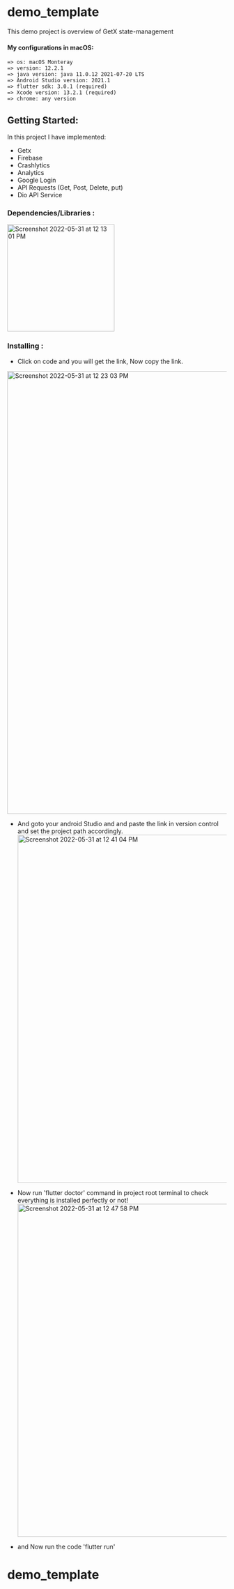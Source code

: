 # demo_template

This demo project is overview of GetX state-management

   #### My configurations in macOS:
    => os: macOS Monteray
    => version: 12.2.1
    => java version: java 11.0.12 2021-07-20 LTS
    => Android Studio version: 2021.1
    => flutter sdk: 3.0.1 (required)
    => Xcode version: 13.2.1 (required)
    => chrome: any version
    
 ## Getting Started:
 
  In this project I have implemented:
  - Getx
  - Firebase
  - Crashlytics
  - Analytics
  - Google Login
  - API Requests (Get, Post, Delete, put)
  - Dio API Service
 
  ### Dependencies/Libraries :
 
   <img width="246" alt="Screenshot 2022-05-31 at 12 13 01 PM" src="https://user-images.githubusercontent.com/90442010/171109103-17372327-d048-4b7b-8e3e-d833073599ff.png">
   
  ### Installing :
  
   - Click on code and you will get the link, Now copy the link.
  <img width="1016" alt="Screenshot 2022-05-31 at 12 23 03 PM" src="https://user-images.githubusercontent.com/90442010/171112877-46d4a95f-0325-48db-b122-461954ec8683.png">
    
   - And goto your android Studio and and paste the link in version control and set the project path accordingly.
    <img width="799" alt="Screenshot 2022-05-31 at 12 41 04 PM" src="https://user-images.githubusercontent.com/90442010/171113776-12300d6c-d0b2-460f-832b-a0f22021c19d.png">
    
   - Now run 'flutter doctor' command in project root terminal to check everything is installed perfectly or not!
    <img width="764" alt="Screenshot 2022-05-31 at 12 47 58 PM" src="https://user-images.githubusercontent.com/90442010/171114980-8b5b9c9f-078f-4d55-bd46-70d8cef16a4b.png">
    
   - and Now run the code 'flutter run'
    
# demo_template
